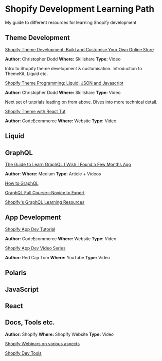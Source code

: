# Shopify Development Learning Path
My guide to different resources for learning Shopify development

## Theme Development

[Shopify Theme Development: Build and Customise Your Own Online Store](https://www.skillshare.com/classes/Shopify-Theme-Development-Build-and-Customise-Your-Own-Online-Store/1756809856/projects?via=custom-list)

 **Author:** Christopher Dodd **Where:** Skillshare **Type:** Video
 
 Intro to Shopify theme development & customisation. Introduction to ThemeKit, Liquid etc.

[Shopify Theme Programming: Liquid, JSON and Javascript](https://www.skillshare.com/classes/Shopify-Theme-Programming-Liquid-JSON-and-Javascript/60394778?via=custom-list)

 **Author:** Christopher Dodd **Where:** Skillshare **Type:** Video
 
 Next set of tutorials leading on from above. Dives into more technical detail.

[Shopify Theme with React Tut](https://codeecommerce.com/products/shopify-theme-with-react-tutorial)

  **Author:** CodeEcommerce **Where:** Website **Type:** Video

## Liquid

## GraphQL

[The Guide to Learn GraphQL I Wish I Found a Few Months Ago](https://medium.com/@kalin.chernev/the-guide-to-learn-graphql-i-wish-i-found-few-months-go-97f9d9ca6f12)

  **Author:**  **Where:** Medium **Type:** Article + Videos

[How to GraphQL](https://www.howtographql.com/)

[GraphQL Full Course—Novice to Expert](https://www.youtube.com/watch?v=ed8SzALpx1Q)

[Shopify's GraphQL Learning Resources](https://shopify.dev/concepts/graphql/learning-resources)

## App Development

[Shopify App Dev Tutorial](https://codeecommerce.com/products/shopify-app-dev-tutorial)

  **Author:** CodeEcommerce **Where:** Website **Type:** Video
  
[Shopify App Dev Video Series](https://www.youtube.com/channel/UC9vwVY1E1yV87iOYK2pK09g)

  **Author:** Red Cap Tom **Where:** YouTube **Type:** Video

## Polaris

## JavaScript

## React

## Docs, Tools etc.

**Author:** Shopify **Where:** Shopify Website **Type:** Video

[Shopify Webinars on various aspects](https://www.shopify.ca/partners/webinars)

[Shopify Dev Tools](https://shopify.dev/tools)
